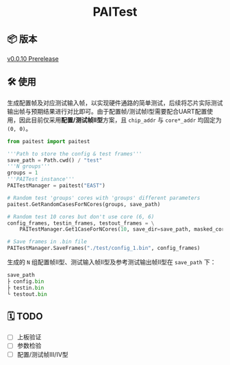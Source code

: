 <div align="center">

# PAITest

</div>

## 📦 版本

[v0.0.10 Prerelease](https://github.com/PAICookers/PAITest/releases/tag/v0.0.10)

## 🛠️ 使用

生成配置帧及对应测试输入帧，以实现硬件通路的简单测试，后续将芯片实际测试输出帧与预期结果进行对比即可。由于配置帧/测试帧I型需要配合UART配置使用，因此目前仅采用**配置/测试帧II型**方案，且 `chip_addr` 与 `core*_addr` 均固定为 `(0, 0)`。

```python
from paitest import paitest

'''Path to store the config & test frames'''
save_path = Path.cwd() / "test"
'''N groups'''
groups = 1
'''PAITest instance'''
PAITestManager = paitest("EAST")

# Random test 'groups' cores with 'groups' different parameters
paitest.GetRandomCasesForNCores(groups, save_path)

# Random test 10 cores but don't use core (6, 6)
config_frames, testin_frames, testout_frames = \
    PAITestManager.Get1CaseForNCores(10, save_dir=save_path, masked_core_coord=(6, 6))

# Save frames in .bin file
PAITestManager.SaveFrames("./test/config_1.bin", config_frames)
```

生成的 `N` 组配置帧II型、测试输入帧II型及参考测试输出帧II型在 `save_path` 下：

```python
save_path
├ config.bin
├ testin.bin
└ testout.bin
```

## 🗓️ TODO

- [ ] 上板验证
- [ ] 参数检验
- [ ] 配置/测试帧III/IV型
